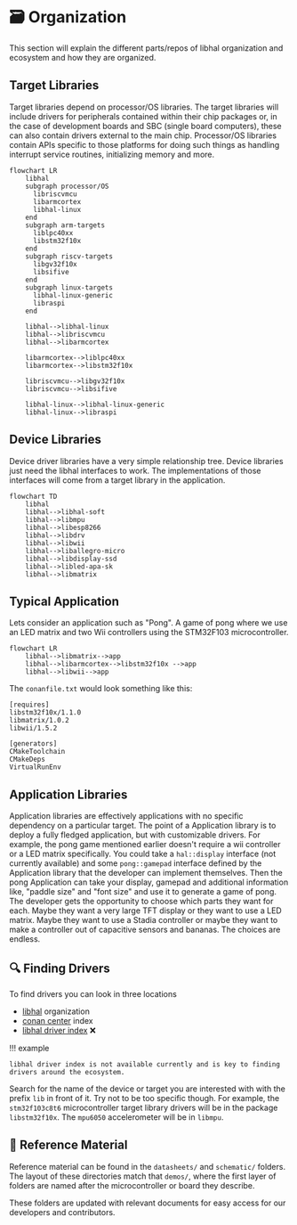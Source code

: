 # 🗃️ Organization

This section will explain the different parts/repos of libhal organization and
ecosystem and how they are organized.

## Target Libraries

Target libraries depend on processor/OS libraries. The target libraries will
include drivers for peripherals contained within their chip packages or, in
the case of development boards and SBC (single board computers), these can also
contain drivers external to the main chip. Processor/OS libraries contain
APIs specific to those platforms for doing such things as handling interrupt
service routines, initializing memory and more.

``` mermaid
flowchart LR
    libhal
    subgraph processor/OS
      libriscvmcu
      libarmcortex
      libhal-linux
    end
    subgraph arm-targets
      liblpc40xx
      libstm32f10x
    end
    subgraph riscv-targets
      libgv32f10x
      libsifive
    end
    subgraph linux-targets
      libhal-linux-generic
      libraspi
    end

    libhal-->libhal-linux
    libhal-->libriscvmcu
    libhal-->libarmcortex

    libarmcortex-->liblpc40xx
    libarmcortex-->libstm32f10x

    libriscvmcu-->libgv32f10x
    libriscvmcu-->libsifive

    libhal-linux-->libhal-linux-generic
    libhal-linux-->libraspi
```

## Device Libraries

Device driver libraries have a very simple relationship tree. Device libraries
just need the libhal interfaces to work. The implementations of those interfaces
will come from a target library in the application.

``` mermaid
flowchart TD
    libhal
    libhal-->libhal-soft
    libhal-->libmpu
    libhal-->libesp8266
    libhal-->libdrv
    libhal-->libwii
    libhal-->liballegro-micro
    libhal-->libdisplay-ssd
    libhal-->libled-apa-sk
    libhal-->libmatrix
```

## Typical Application

Lets consider an application such as "Pong". A game of pong where we use an
LED matrix and two Wii controllers using the STM32F103 microcontroller.

``` mermaid
flowchart LR
    libhal-->libmatrix-->app
    libhal-->libarmcortex-->libstm32f10x -->app
    libhal-->libwii-->app
```

The `conanfile.txt` would look something like this:

```
[requires]
libstm32f10x/1.1.0
libmatrix/1.0.2
libwii/1.5.2

[generators]
CMakeToolchain
CMakeDeps
VirtualRunEnv
```

## Application Libraries

Application libraries are effectively applications with no specific dependency
on a particular target. The point of a Application library is to deploy a fully
fledged application, but with customizable drivers. For example, the pong game
mentioned earlier doesn't require a wii controller or a LED matrix specifically.
You could take a `hal::display` interface (not currently available) and some
`pong::gamepad` interface defined by the Application library that the developer
can implement themselves. Then the pong Application can take your display,
gamepad and additional information like, "paddle size" and "font size" and use
it to generate a game of pong. The developer gets the opportunity to choose
which parts they want for each. Maybe they want a very large TFT display or they
want to use a LED matrix. Maybe they want to use a Stadia controller or maybe
they want to make a controller out of capacitive sensors and bananas. The
choices are endless.

## 🔍 Finding Drivers

To find drivers you can look in three locations

- [libhal](https://github.com/libhal/libhal) organization
- [conan center](https://conan.io/center/) index
- [libhal driver index]() ❌

!!! example

    libhal driver index is not available currently and is key to finding
    drivers around the ecosystem.

Search for the name of the device or target you are interested with with the
prefix `lib` in front of it. Try not to be too specific though. For example,
the `stm32f103c8t6` microcontroller target library drivers will be in the
package `libstm32f10x`. The `mpu6050` accelerometer will be in `libmpu`.

## 📑 Reference Material

Reference material can be found in the `datasheets/` and `schematic/` folders.
The layout of these directories match that `demos/`, where the first layer of
folders are named after the microcontroller or board they describe.

These folders are updated with relevant documents for easy access for our
developers and contributors.

